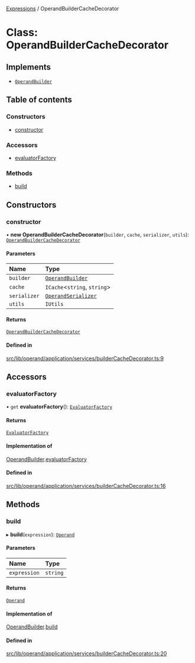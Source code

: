 [Expressions](../README.md) / OperandBuilderCacheDecorator

# Class: OperandBuilderCacheDecorator

## Implements

- [`OperandBuilder`](../interfaces/OperandBuilder.md)

## Table of contents

### Constructors

- [constructor](OperandBuilderCacheDecorator.md#constructor)

### Accessors

- [evaluatorFactory](OperandBuilderCacheDecorator.md#evaluatorfactory)

### Methods

- [build](OperandBuilderCacheDecorator.md#build)

## Constructors

### constructor

• **new OperandBuilderCacheDecorator**(`builder`, `cache`, `serializer`, `utils`): [`OperandBuilderCacheDecorator`](OperandBuilderCacheDecorator.md)

#### Parameters

| Name | Type |
| :------ | :------ |
| `builder` | [`OperandBuilder`](../interfaces/OperandBuilder.md) |
| `cache` | `ICache`\<`string`, `string`\> |
| `serializer` | [`OperandSerializer`](../interfaces/OperandSerializer.md) |
| `utils` | `IUtils` |

#### Returns

[`OperandBuilderCacheDecorator`](OperandBuilderCacheDecorator.md)

#### Defined in

[src/lib/operand/application/services/builderCacheDecorator.ts:9](https://github.com/FlavioLionelRita/3xpr/blob/6ae12c6/src/lib/operand/application/services/builderCacheDecorator.ts#L9)

## Accessors

### evaluatorFactory

• `get` **evaluatorFactory**(): [`EvaluatorFactory`](../interfaces/EvaluatorFactory.md)

#### Returns

[`EvaluatorFactory`](../interfaces/EvaluatorFactory.md)

#### Implementation of

[OperandBuilder](../interfaces/OperandBuilder.md).[evaluatorFactory](../interfaces/OperandBuilder.md#evaluatorfactory)

#### Defined in

[src/lib/operand/application/services/builderCacheDecorator.ts:16](https://github.com/FlavioLionelRita/3xpr/blob/6ae12c6/src/lib/operand/application/services/builderCacheDecorator.ts#L16)

## Methods

### build

▸ **build**(`expression`): [`Operand`](Operand.md)

#### Parameters

| Name | Type |
| :------ | :------ |
| `expression` | `string` |

#### Returns

[`Operand`](Operand.md)

#### Implementation of

[OperandBuilder](../interfaces/OperandBuilder.md).[build](../interfaces/OperandBuilder.md#build)

#### Defined in

[src/lib/operand/application/services/builderCacheDecorator.ts:20](https://github.com/FlavioLionelRita/3xpr/blob/6ae12c6/src/lib/operand/application/services/builderCacheDecorator.ts#L20)
